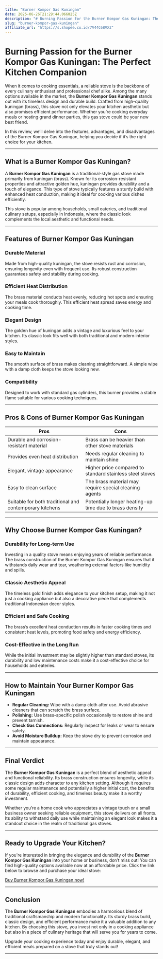 ```yaml
---
title: "Burner Kompor Gas Kuningan"
date: 2025-06-26T21:29:44.066025Z
description: "# Burning Passion for the Burner Kompor Gas Kuningan: The Perfect Kitchen Companion..."
slug: "burner-kompor-gas-kuningan"
affiliate_url: "https://s.shopee.co.id/7V44C68VX2"
---
```

# Burning Passion for the Burner Kompor Gas Kuningan: The Perfect Kitchen Companion

When it comes to cooking essentials, a reliable stove is the backbone of every culinary enthusiast and professional chef alike. Among the many options available in the market, the **Burner Kompor Gas Kuningan** stands out with its timeless design and durable build. Crafted from high-quality kuningan (brass), this stove not only elevates your kitchen aesthetic but also promises efficient performance. Whether you’re cooking everyday meals or hosting grand dinner parties, this gas stove could be your new best friend.

In this review, we’ll delve into the features, advantages, and disadvantages of the Burner Kompor Gas Kuningan, helping you decide if it’s the right choice for your kitchen.

---

## What is a Burner Kompor Gas Kuningan?

A **Burner Kompor Gas Kuningan** is a traditional-style gas stove made primarily from kuningan (brass). Known for its corrosion-resistant properties and attractive golden hue, kuningan provides durability and a touch of elegance. This type of stove typically features a sturdy build with enhanced heat conduction, making it ideal for cooking various dishes efficiently.

This stove is popular among households, small eateries, and traditional culinary setups, especially in Indonesia, where the classic look complements the local aesthetic and functional needs.

---

## Features of Burner Kompor Gas Kuningan

### Durable Material
Made from high-quality kuningan, the stove resists rust and corrosion, ensuring longevity even with frequent use. Its robust construction guarantees safety and stability during cooking.

### Efficient Heat Distribution
The brass material conducts heat evenly, reducing hot spots and ensuring your meals cook thoroughly. This efficient heat spread saves energy and cooking time.

### Elegant Design
The golden hue of kuningan adds a vintage and luxurious feel to your kitchen. Its classic look fits well with both traditional and modern interior styles.

### Easy to Maintain
The smooth surface of brass makes cleaning straightforward. A simple wipe with a damp cloth keeps the stove looking new.

### Compatibility
Designed to work with standard gas cylinders, this burner provides a stable flame suitable for various cooking techniques.

---

## Pros & Cons of Burner Kompor Gas Kuningan

| **Pros** | **Cons** |
|------------|------------|
| Durable and corrosion-resistant material | Brass can be heavier than other stove materials |
| Provides even heat distribution | Needs regular cleaning to maintain shine |
| Elegant, vintage appearance | Higher price compared to standard stainless steel stoves |
| Easy to clean surface | The brass material may require special cleaning agents |
| Suitable for both traditional and contemporary kitchens | Potentially longer heating-up time due to brass density |

---

## Why Choose Burner Kompor Gas Kuningan?

### Durability for Long-term Use
Investing in a quality stove means enjoying years of reliable performance. The brass construction of the Burner Kompor Gas Kuningan ensures that it withstands daily wear and tear, weathering external factors like humidity and spills.

### Classic Aesthetic Appeal
The timeless gold finish adds elegance to your kitchen setup, making it not just a cooking appliance but also a decorative piece that complements traditional Indonesian decor styles.

### Efficient and Safe Cooking
The brass’s excellent heat conduction results in faster cooking times and consistent heat levels, promoting food safety and energy efficiency.

### Cost-Effective in the Long Run
While the initial investment may be slightly higher than standard stoves, its durability and low maintenance costs make it a cost-effective choice for households and eateries.

---

## How to Maintain Your Burner Kompor Gas Kuningan

- **Regular Cleaning:** Wipe with a damp cloth after use. Avoid abrasive cleaners that can scratch the brass surface.
- **Polishing:** Use brass-specific polish occasionally to restore shine and prevent tarnish.
- **Check Gas Connections:** Regularly inspect for leaks or wear to ensure safety.
- **Avoid Moisture Buildup:** Keep the stove dry to prevent corrosion and maintain appearance.

---

## Final Verdict

The **Burner Kompor Gas Kuningan** is a perfect blend of aesthetic appeal and functional reliability. Its brass construction ensures longevity, while its classic design adds character to any kitchen setting. Although it requires some regular maintenance and potentially a higher initial cost, the benefits of durability, efficient cooking, and timeless beauty make it a worthy investment.

Whether you're a home cook who appreciates a vintage touch or a small business owner seeking reliable equipment, this stove delivers on all fronts. Its ability to withstand daily use while maintaining an elegant look makes it a standout choice in the realm of traditional gas stoves.

---

## Ready to Upgrade Your Kitchen?

If you're interested in bringing the elegance and durability of the **Burner Kompor Gas Kuningan** into your home or business, don’t miss out! You can find high-quality options available now at an affordable price. Click the link below to browse and purchase your ideal stove:

[Buy Burner Kompor Gas Kuningan now!](https://s.shopee.co.id/7V44C68VX2)

---

## Conclusion

The **Burner Kompor Gas Kuningan** embodies a harmonious blend of traditional craftsmanship and modern functionality. Its sturdy brass build, classic design, and efficient performance make it a valuable addition to any kitchen. By choosing this stove, you invest not only in a cooking appliance but also in a piece of culinary heritage that will serve you for years to come.

Upgrade your cooking experience today and enjoy durable, elegant, and efficient meals prepared on a stove that truly stands out!

---